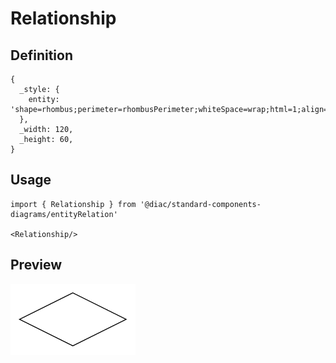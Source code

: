 # Relationship

## Definition

```
{
  _style: { 
    entity: 'shape=rhombus;perimeter=rhombusPerimeter;whiteSpace=wrap;html=1;align=center;',
  },
  _width: 120,
  _height: 60,
}
```

## Usage

```
import { Relationship } from '@diac/standard-components-diagrams/entityRelation'

<Relationship/>
```

## Preview

<img src="./relationship.png" width="200"/>
